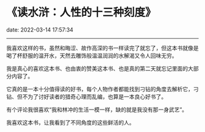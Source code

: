 # 《读水浒：人性的十三种刻度》
date: 2022-03-14 17:57:34

---

我喜欢这样的书，虽然和晦涩、故作高深的书一样读完了就忘了，但这本书就像是喝了杯舒服的温开水，天然去雕饰般温温润润的水解渴又令人回味无穷。

我是真心的喜欢这本书、也由衷的赞美这本书、也是真的第二天就忘记里面的大部分内容了。

它真的是一本十分值得读的好书，每个人物作者都能找到刁钻的角度去解析它，刁钻、但不为了讨好读者的猎奇心理而乱编，也算是一本良心好书了。

有个评论我很喜欢“我和林冲的生活一模一样，缺的就是我没有那一身武艺”。

我喜欢这本书，让我看到了不同角度的这些鲜活的人。